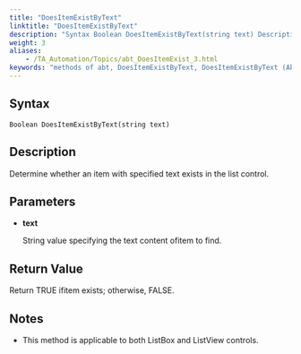```yaml
--- 
title: "DoesItemExistByText"
linktitle: "DoesItemExistByText"
description: "Syntax Boolean DoesItemExistByText(string text) Description Determine whether an item with specified text exists in the list control. Parameters text String value specifying the text content of item ..."
weight: 3
aliases: 
    - /TA_Automation/Topics/abt_DoesItemExist_3.html
keywords: "methods of abt, DoesItemExistByText, DoesItemExistByText (AbtList), AbtList, doesitemexistbytext, abtlist doesitemexistbytext, item with specific value in list, item in list has specified value, item with specific value exists in list"
---
```


## Syntax

`Boolean DoesItemExistByText(string text)`

## Description

Determine whether an item with specified text exists in the list control.

## Parameters

-   **text**

    String value specifying the text content ofitem to find.


## Return Value

Return TRUE ifitem exists; otherwise, FALSE.

## Notes

-   This method is applicable to both ListBox and ListView controls.




